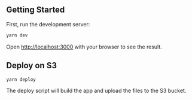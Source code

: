 ## Getting Started

First, run the development server:

```bash
yarn dev
```

Open [http://localhost:3000](http://localhost:3000) with your browser to see the result.

## Deploy on S3
```bash
yarn deploy
```
The deploy script will build the app and upload the files to the S3 bucket.